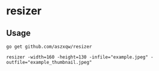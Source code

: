 # resizer

## Usage

```
go get github.com/aszxqw/resizer
```

```
resizer -width=160 -height=130 -infile="example.jpeg" -outfile="example_thumbnail.jpeg"
```
